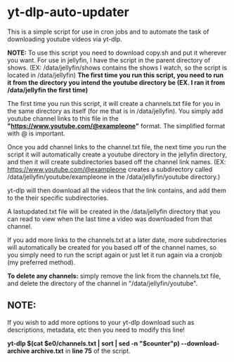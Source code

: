 # yt-dlp-auto-updater
This is a simple script for use in cron jobs and to automate the task of downloading youtube videos via yt-dlp. 

**NOTE:**
To use this script you need to download copy.sh and put it wherever you want.
For use in jellyfin, I have the script in the parent directory of shows.
(EX: /data/jellyfin/shows contains the shows I watch, so the script is located in /data/jellyfin)
**The first time you run this script, you need to run it from the directory you intend the youtube directory be (EX. I ran it from /data/jellyfin the first time)**

The first time you run this script, it will create a channels.txt file for you in the same directory as itself (for me that is in /data/jellyfin).
You simply add youtube channel links to this file in the **"https://www.youtube.com/@exampleone"** format. The simplified format with @ is important.

Once you add channel links to the channel.txt file, the next time you run the script it will automatically create a youtube directory in the 
jellyfin directory, and then it will create subdirectories based off the channel link names. 
(EX: https://www.youtube.com/@exampleone creates a subdirectory called /data/jellyfin/youtube/exampleone in the /data/jellyfin/youtube directory.)

yt-dlp will then download all the videos that the link contains, and add them to the their specific subdirectories.

A lastupdated.txt file will be created in the /data/jellyfin directory that you can read to view when the last time a video was downloaded from that channel.

If you add more links to the channels.txt at a later date, more subdirectories will automatically be created for you based off of the channel names,
so you simply need to run the script again or just let it run again via a cronjob (my preferred method).

**To delete any channels:** simply remove the link from the channels.txt file, and delete the directory of the channel in "/data/jellyfin/youtube".

**NOTE:**
---------------------------------------------------------------------------------------------------------------------------------
If you wish to add more options to your yt-dlp download such as descriptions, metadata, etc then you need to modify this line!

**yt-dlp $(cat $e0/channels.txt | sort | sed -n "$counter"p) --download-archive archive.txt** in **line 75** of the script.


